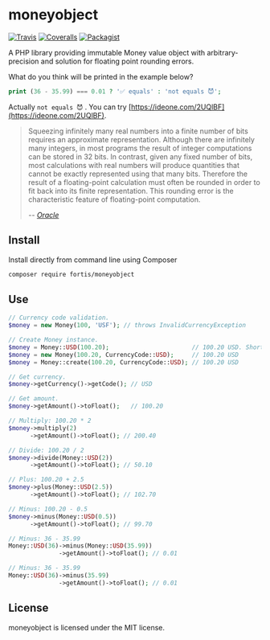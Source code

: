 # moneyobject

[![Travis](https://img.shields.io/travis/fortis/moneyobject.svg?branch=master)](https://travis-ci.org/fortis/moneyobject)
[![Coveralls](https://img.shields.io/coveralls/fortis/moneyobject/master.svg)](https://coveralls.io/github/fortis/moneyobject?branch=master)
[![Packagist](https://img.shields.io/packagist/l/fortis/moneyobject.svg)](https://packagist.org/packages/fortis/moneyobject)

A PHP library providing immutable Money value object with arbitrary-precision and solution for floating point rounding errors.

What do you think will be printed in the example below?
``` php
print (36 - 35.99) === 0.01 ? '✅ equals' : 'not equals 😈';
```
Actually `not equals 😈` . You can try [https://ideone.com/2UQlBF](https://ideone.com/2UQlBF). 

> Squeezing infinitely many real numbers into a finite number of bits requires an approximate representation. Although there are infinitely many integers, in most programs the result of integer computations can be stored in 32 bits. In contrast, given any fixed number of bits, most calculations with real numbers will produce quantities that cannot be exactly represented using that many bits. Therefore the result of a floating-point calculation must often be rounded in order to fit back into its finite representation. This rounding error is the characteristic feature of floating-point computation.
>
> *-- [Oracle](https://docs.oracle.com/cd/E19957-01/806-3568/ncg_goldberg.html)*

## Install

Install directly from command line using Composer
``` bash
composer require fortis/moneyobject
```

## Use

``` php
// Currency code validation.
$money = new Money(100, 'USF'); // throws InvalidCurrencyException

// Create Money instance.
$money = Money::USD(100.20);                       // 100.20 USD. Short syntax with autocomplete.
$money = new Money(100.20, CurrencyCode::USD);     // 100.20 USD  
$money = Money::create(100.20, CurrencyCode::USD); // 100.20 USD

// Get currency.
$money->getCurrency()->getCode(); // USD

// Get amount.
$money->getAmount()->toFloat();   // 100.20

// Multiply: 100.20 * 2
$money->multiply(2)
      ->getAmount()->toFloat(); // 200.40

// Divide: 100.20 / 2
$money->divide(Money::USD(2))
      ->getAmount()->toFloat(); // 50.10

// Plus: 100.20 + 2.5
$money->plus(Money::USD(2.5))
      ->getAmount()->toFloat(); // 102.70

// Minus: 100.20 - 0.5
$money->minus(Money::USD(0.5))
      ->getAmount()->toFloat(); // 99.70

// Minus: 36 - 35.99      
Money::USD(36)->minus(Money::USD(35.99))
              ->getAmount()->toFloat(); // 0.01

// Minus: 36 - 35.99        
Money::USD(36)->minus(35.99)
              ->getAmount()->toFloat(); // 0.01
```

## License

moneyobject is licensed under the MIT license.
